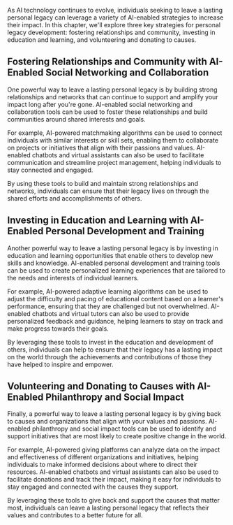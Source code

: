 
As AI technology continues to evolve, individuals seeking to leave a lasting personal legacy can leverage a variety of AI-enabled strategies to increase their impact. In this chapter, we'll explore three key strategies for personal legacy development: fostering relationships and community, investing in education and learning, and volunteering and donating to causes.

Fostering Relationships and Community with AI-Enabled Social Networking and Collaboration
-----------------------------------------------------------------------------------------

One powerful way to leave a lasting personal legacy is by building strong relationships and networks that can continue to support and amplify your impact long after you're gone. AI-enabled social networking and collaboration tools can be used to foster these relationships and build communities around shared interests and goals.

For example, AI-powered matchmaking algorithms can be used to connect individuals with similar interests or skill sets, enabling them to collaborate on projects or initiatives that align with their passions and values. AI-enabled chatbots and virtual assistants can also be used to facilitate communication and streamline project management, helping individuals to stay connected and engaged.

By using these tools to build and maintain strong relationships and networks, individuals can ensure that their legacy lives on through the shared efforts and accomplishments of others.

Investing in Education and Learning with AI-Enabled Personal Development and Training
-------------------------------------------------------------------------------------

Another powerful way to leave a lasting personal legacy is by investing in education and learning opportunities that enable others to develop new skills and knowledge. AI-enabled personal development and training tools can be used to create personalized learning experiences that are tailored to the needs and interests of individual learners.

For example, AI-powered adaptive learning algorithms can be used to adjust the difficulty and pacing of educational content based on a learner's performance, ensuring that they are challenged but not overwhelmed. AI-enabled chatbots and virtual tutors can also be used to provide personalized feedback and guidance, helping learners to stay on track and make progress towards their goals.

By leveraging these tools to invest in the education and development of others, individuals can help to ensure that their legacy has a lasting impact on the world through the achievements and contributions of those they have helped to inspire and empower.

Volunteering and Donating to Causes with AI-Enabled Philanthropy and Social Impact
----------------------------------------------------------------------------------

Finally, a powerful way to leave a lasting personal legacy is by giving back to causes and organizations that align with your values and passions. AI-enabled philanthropy and social impact tools can be used to identify and support initiatives that are most likely to create positive change in the world.

For example, AI-powered giving platforms can analyze data on the impact and effectiveness of different organizations and initiatives, helping individuals to make informed decisions about where to direct their resources. AI-enabled chatbots and virtual assistants can also be used to facilitate donations and track their impact, making it easy for individuals to stay engaged and connected with the causes they support.

By leveraging these tools to give back and support the causes that matter most, individuals can leave a lasting personal legacy that reflects their values and contributes to a better future for all.
